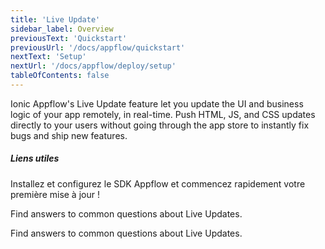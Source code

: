 ```yaml
---
title: 'Live Update'
sidebar_label: Overview
previousText: 'Quickstart'
previousUrl: '/docs/appflow/quickstart'
nextText: 'Setup'
nextUrl: '/docs/appflow/deploy/setup'
tableOfContents: false
---
```


Ionic Appflow's Live Update feature let you update the UI and business logic of your app remotely, in real-time. Push HTML, JS, and CSS updates directly to your users without going through the app store to instantly fix bugs and ship new features.

##### Liens utiles

<docs-cards> <docs-card header="Deploy a Live Update" href="/docs/appflow/quickstart/deploy" icon="/docs/assets/icons/guide-quickstart-icon.png"> 

Installez et configurez le SDK Appflow et commencez rapidement votre première mise à jour !</docs-card>

<docs-card header="Builds FAQ" href="https://ionic.zendesk.com/hc/en-us/categories/360000410474-Deploy-Builds-Git-" icon="/docs/assets/icons/guide-faq-icon.png"> 

Find answers to common questions about Live Updates.</docs-card>

<docs-card header="Live Update FAQ" href="https://ionic.zendesk.com/hc/en-us/categories/360000409113-Deploy" icon="/docs/assets/icons/guide-faq-icon.png"> 

Find answers to common questions about Live Updates.</docs-card> </docs-cards>
